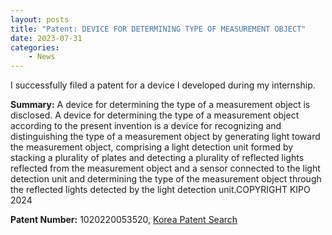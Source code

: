 ```yaml
---
layout: posts
title: "Patent: DEVICE FOR DETERMINING TYPE OF MEASUREMENT OBJECT"
date: 2023-07-31
categories: 
    - News
---
```


I successfully filed a patent for a device I developed during my internship.

**Summary:** 
A device for determining the type of a measurement object is disclosed. A device for determining the type of a measurement object according to the present invention is a device for recognizing and distinguishing the type of a measurement object by generating light toward the measurement object, comprising a light detection unit formed by stacking a plurality of plates and detecting a plurality of reflected lights reflected from the measurement object and a sensor connected to the light detection unit and determining the type of the measurement object through the reflected lights detected by the light detection unit.COPYRIGHT KIPO 2024

**Patent Number:** 1020220053520, [Korea Patent Search](http://www.kipris.or.kr/khome/main.jsp)
